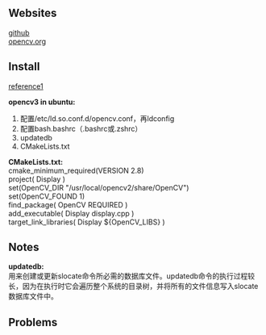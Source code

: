 ## Websites
[github](https://github.com/opencv)  
[opencv.org](https://opencv.org/)  
## Install
[reference1](https://github.com/L706077/Ubuntu16.04-Install-Opencv2.4.13)  
  
__opencv3 in ubuntu:__  
<ol>
  <li>配置/etc/ld.so.conf.d/opencv.conf，再ldconfig</li>
  <li>配置bash.bashrc（.bashrc或.zshrc）</li>
  <li>updatedb</li>
  <li>CMakeLists.txt</li>
</ol>

__CMakeLists.txt:__  
cmake_minimum_required(VERSION 2.8)  
project( Display )  
set(OpenCV_DIR "/usr/local/opencv2/share/OpenCV")  
set(OpenCV_FOUND 1)  
find_package( OpenCV REQUIRED )  
add_executable( Display display.cpp )  
target_link_libraries( Display ${OpenCV_LIBS} )  
## Notes
__updatedb:__  
用来创建或更新slocate命令所必需的数据库文件。updatedb命令的执行过程较长，因为在执行时它会遍历整个系统的目录树，并将所有的文件信息写入slocate数据库文件中。  
## Problems
